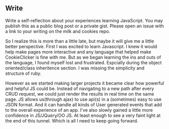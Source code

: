 
## Write

Write a self-reflection about your experiences learning JavaScript. You may publish
this as a public blog post or a private gist. Please open an issue with a link to your
writing on the milk and cookies repo.

  So I realize this is more than a little late, but maybe it will give me a little better perspective.
First I was excited to learn Javascript. I knew it would help make pages more interactive and any language that helped make CookieClicker is fine with me. But as we began learning the ins and outs of the language, I found myself lost and frustrated. Espcially during the object oriented/class inheritence section. I was missing the simplicity and structure of ruby. 

However as we started making larger projects it became clear how powerful and helpful JS could be. Instead of navigating to a new path after every CRUD request, we could just render the results in real time on the same page. JS allows us(through ajax) to use api(s) in a (sometimes) easy to use JSON format. And it can handle all kinds of User generated events that add to the overall experience of an app. I've also slowly gained a little more confidence in JS/JQuery/OO JS. At least enough to see a very faint light at the end of this tunnel. Which is all I need to keep going forward. 

